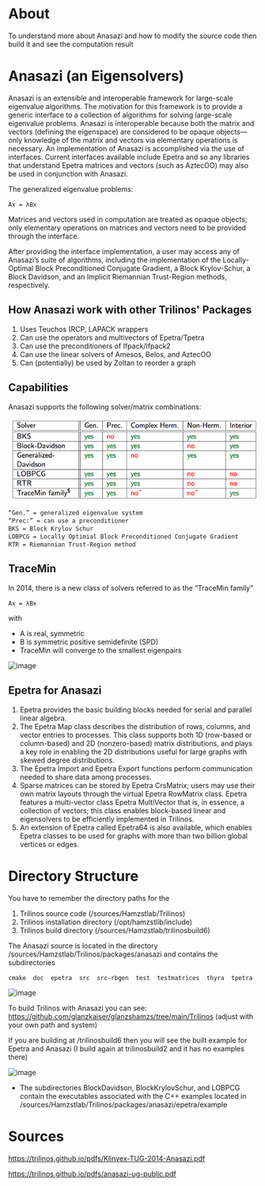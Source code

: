 # About
To understand more about Anasazi and how to modify the source code then build it and see the computation result

# Anasazi (an Eigensolvers)
Anasazi is an extensible and interoperable framework for large-scale eigenvalue algorithms. The motivation for this framework is to provide a generic interface to a collection of algorithms for solving large-scale eigenvalue problems. Anasazi is interoperable because both the matrix and vectors (defining the eigenspace) are considered to be opaque objects—only knowledge of the matrix and vectors via elementary operations is necessary. An implementation of Anasazi is accomplished via the use of interfaces. Current interfaces available include Epetra and so any libraries that understand Epetra matrices and vectors (such as AztecOO) may also be used in conjunction with Anasazi.

The generalized eigenvalue problems:
```
Ax = λBx
```

Matrices and vectors used in computation are treated as opaque objects; only elementary operations on matrices and vectors need to be provided through the interface. 

After providing the interface implementation, a user may access any of Anasazi’s suite of algorithms, including the implementation of the Locally-Optimal Block Preconditioned Conjugate Gradient, a Block Krylov-Schur, a Block Davidson, and an Implicit Riemannian Trust-Region methods, respectively.

## How Anasazi work with other Trilinos' Packages
1. Uses Teuchos (RCP, LAPACK wrappers
2. Can use the operators and multivectors of Epetra/Tpetra
3. Can use the preconditioners of Ifpack/Ifpack2
4. Can use the linear solvers of Amesos, Belos, and AztecOO
5. Can (potentially) be used by Zoltan to reorder a graph

## Capabilities
Anasazi supports the following solver/matrix combinations:

![Anasazi](https://raw.githubusercontent.com/glanzkaiser/glanzshamzs/main/Trilinos/Anasazi/images/Anasazi1.png)

    “Gen.” = generalized eigenvalue system
    “Prec:” = can use a preconditioner
    BKS = Block Krylov Schur
    LOBPCG = Locally Optimial Block Preconditioned Conjugate Gradient
    RTR = Riemannian Trust-Region method

## TraceMin
In 2014, there is a new class of solvers referred to as the “TraceMin family”
```
Ax = λBx
```
with
* A is real, symmetric
* B is symmetric positive semidefinite (SPD)
* TraceMin will converge to the smallest eigenpairs

![image](https://user-images.githubusercontent.com/72222484/171991341-b69c00d2-3306-4032-bbd2-0eef6f191d6c.png)

## Epetra for Anasazi
1. Epetra provides the basic building blocks needed for serial and parallel linear algebra. 
2. The Epetra Map class describes the distribution of rows, columns, and vector entries to processes. This class supports both 1D (row-based or column-based) and 2D (nonzero-based) matrix distributions, and plays a key role in enabling the 2D distributions useful for large graphs with skewed degree distributions. 
3. The Epetra Import and Epetra Export functions perform communication needed to share data among processes. 
4. Sparse matrices can be stored by Epetra CrsMatrix; users may use their own matrix layouts through the virtual Epetra RowMatrix class. Epetra features a multi-vector class Epetra MultiVector that is, in essence, a collection of vectors; this class enables block-based linear and eigensolvers to be efficiently implemented in Trilinos.
5. An extension of Epetra called Epetra64 is also available, which enables Epetra classes to be used for graphs
with more than two billion global vertices or edges.

# Directory Structure
You have to remember the directory paths for the
1. Trilinos source code (/sources/Hamzstlab/Trilinos)
2. Trilinos installation directory (/opt/hamzstlib/include)
3. Trilinos build directory (/sources/Hamzstlab/trilinosbuild6)

The Anasazi source is located in the directory /sources/Hamzstlab/Trilinos/packages/anasazi and contains the subdirectories
```
cmake  doc  epetra  src  src-rbgen  test  testmatrices  thyra  tpetra
```
![image](https://user-images.githubusercontent.com/72222484/171992103-9e096b83-4aba-430b-819d-e3426e871821.png)

To build Trilinos with Anasazi you can see:
https://github.com/glanzkaiser/glanzshamzs/tree/main/Trilinos
(adjust with your own path and system)

If you are building at /trilinosbuild6 then you will see the built example for Epetra and Anasazi (I build again at trilinosbuild2 and it has no examples there)

![image](https://user-images.githubusercontent.com/72222484/171992306-d24f3a42-5379-41f6-8c50-e113d763734f.png)

* The subdirectories BlockDavidson, BlockKrylovSchur, and LOBPCG contain the executables associated with the C++ examples located in /sources/Hamzstlab/Trilinos/packages/anasazi/epetra/example


# Sources

https://trilinos.github.io/pdfs/Klinvex-TUG-2014-Anasazi.pdf

https://trilinos.github.io/pdfs/anasazi-ug-public.pdf
